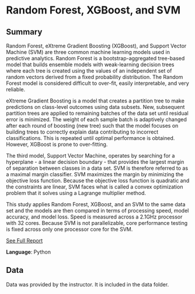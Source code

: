 # Random Forest, XGBoost, and SVM

## Summary

Random Forest, eXtreme Gradient Boosting (XGBoost), and Support Vector Machine (SVM) are three common machine learning models used in predictive analytics. Random Forest is a bootstrap-aggregated tree-based model that builds ensemble models with weak-learning decision trees where each tree is created using the values of an independent set of random vectors derived from a fixed probability distribution. The Random Forest model is considered difficult to over-fit, easily interpretable, and very reliable.

eXtreme Gradient Boosting is a model that creates a partition tree to make predictions on class-level outcomes using data subsets. New, subsequent partition trees are applied to remaining batches of the data set until residual error is minimized. The weight of each sample batch is adaptively changed after each round of boosting (new tree) such that the model focuses on building trees to correctly explain data contributing to incorrect classifications. This is repeated until optimal performance is obtained. However, XGBoost is prone to over-fitting.

The third model, Support Vector Machine, operates by searching for a hyperplane - a linear decision boundary - that provides the largest margin of separation between classes in a data set. SVM is therefore referred to as a maximal margin classifier. SVM maximizes the margin by minimizing the objective loss function. Because the objective loss function is quadratic and the constraints are linear, SVM faces what is called a convex optimization problem that it solves using a Lagrange multiplier method.

This study applies Random Forest, XGBoost, and an SVM to the same data set and the models are then compared in terms of processing speed, model accuracy, and model loss. Speed is measured across a 2.1GHz processor with 32 cores. Because SVM is not parallelizable, core performance testing is fixed across only one processor core for the SVM.

[See Full Report](./Random%20Forest%2C%20XGBoost%2C%20and%20SVM.pdf)

**Language**: Python

## Data

Data was provided by the instructor. 
It is included in the data folder.



